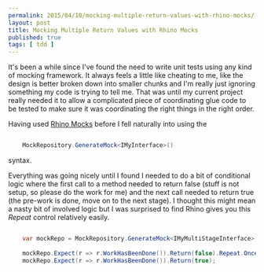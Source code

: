 ```yaml
---
permalink: 2015/04/10/mocking-multiple-return-values-with-rhino-mocks/
layout: post
title: Mocking Multiple Return Values with Rhino Mocks
published: true 
tags: [ tdd ]
---
```


It's been a while since I've found the need to write unit tests using any 
kind of mocking framework. It always feels a little like cheating to me, like 
the design is better broken down into smaller chunks and I'm really just 
ignoring something my code is trying to tell me. That was until my current 
project really needed it to allow a complicated piece of coordinating glue 
code to be tested to make sure it was coordinating the right things in the 
right order. 

Having used [Rhino Mocks](http://hibernatingrhinos.com/oss/rhino-mocks) 
before I fell naturally into using the 
	

```csharp	

	MockRepository.GenerateMock<IMyInterface>() 

```

	
syntax.

Everything was going nicely until I found I needed to do a bit of conditional logic 
where the first call to a method needed to return false (stuff is not setup, so 
please do the work for me) and the next call needed to return true (the pre-work 
is done, move on to the next stage). I thought this might mean a nasty bit of 
involved logic but I was surprised to find Rhino gives you this *Repeat* control 
relatively easily.


```csharp	

	var mockRepo = MockRepository.GenerateMock<IMyMultiStageInterface>();
	
	mockRepo.Expect(r => r.WorkHasBeenDone()).Return(false).Repeat.Once();
	mockRepo.Expect(r => r.WorkHasBeenDone()).Return(true);
		
```	
